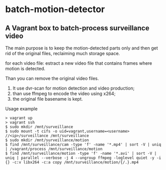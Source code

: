 ﻿# batch-motion-detector

## A Vagrant box to batch-process surveillance video

The main purpose is to keep the motion-detected parts only and then get rid of the original files, reclaiming much storage space.

for each video file:
  estract a new video file that contains frames where motion is detected.

Than you can remove the original video files.

1. It use dvr-scan for motion detection and video production;
1. than use ffmpeg to encode the video using x264;
1. the original file basename is kept.

Usage example
```
> vagrant up
> vagrant ssh
$ sudo mkdir /mnt/surveillance
$ sudo mount -t cifs -o uid=vagrant,username=<username> //<ip>/surveillance /mnt/surveillance
$ sudo mkdir /mnt/surveillance/motion
$ find /mnt/surveillance/cam -type 'f' -name '*.mp4' | sort -V | uniq | /vagrant/process /mnt/surveillance/motion
$ find /mnt/surveillance/motion -type 'f' -name '*.avi' | sort -V | uniq | parallel --verbose -j 4 --ungroup ffmpeg -loglevel quiet -y -i {} -c:v libx264 -c:a copy /mnt/surveillance/motion/{/.}.mp4
```
